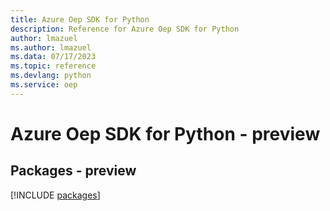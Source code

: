 ```yaml
---
title: Azure Oep SDK for Python
description: Reference for Azure Oep SDK for Python
author: lmazuel
ms.author: lmazuel
ms.data: 07/17/2023
ms.topic: reference
ms.devlang: python
ms.service: oep
---
```

# Azure Oep SDK for Python - preview
## Packages - preview
[!INCLUDE [packages](oep-index.md)]